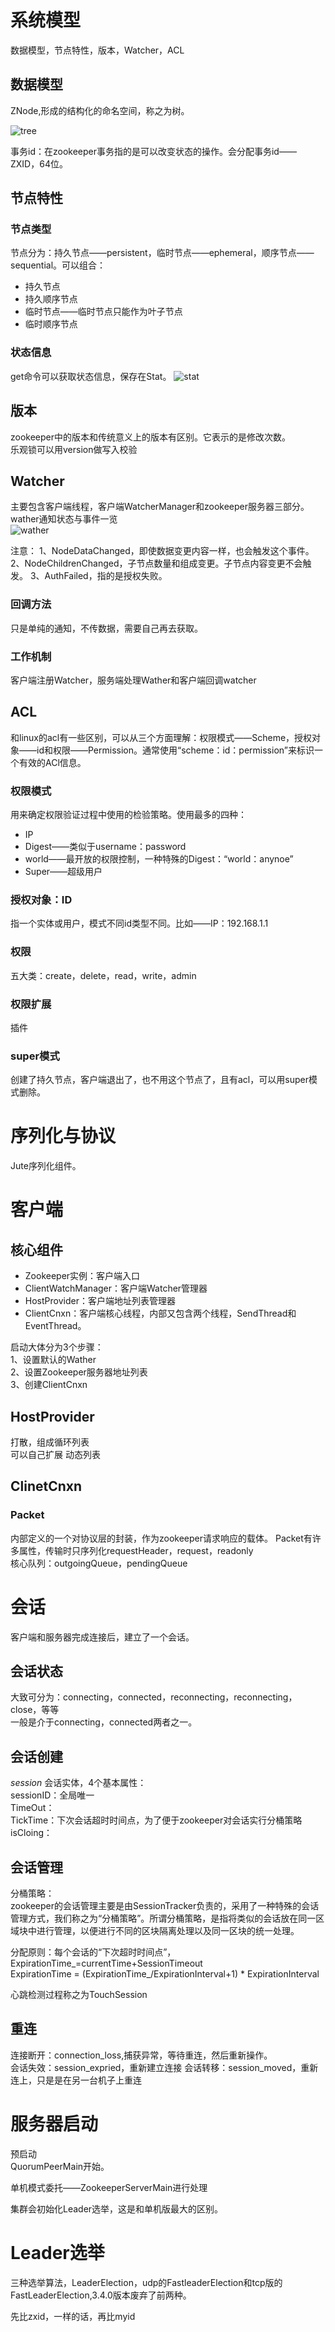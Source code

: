# 系统模型
数据模型，节点特性，版本，Watcher，ACL

## 数据模型
ZNode,形成的结构化的命名空间，称之为树。

![tree](images/tree.png)  

事务id：在zookeeper事务指的是可以改变状态的操作。会分配事务id——ZXID，64位。

## 节点特性
### 节点类型
节点分为：持久节点——persistent，临时节点——ephemeral，顺序节点——sequential。可以组合：

* 持久节点
* 持久顺序节点
* 临时节点——临时节点只能作为叶子节点
* 临时顺序节点

### 状态信息
get命令可以获取状态信息，保存在Stat。
![stat](images/stat.png)

## 版本
zookeeper中的版本和传统意义上的版本有区别。它表示的是修改次数。  
乐观锁可以用version做写入校验

## Watcher
主要包含客户端线程，客户端WatcherManager和zookeeper服务器三部分。  
wather通知状态与事件一览  
![wather](images/watcher.png)

注意：
1、NodeDataChanged，即使数据变更内容一样，也会触发这个事件。  
2、NodeChildrenChanged，子节点数量和组成变更。子节点内容变更不会触发。
3、AuthFailed，指的是授权失败。

### 回调方法  
只是单纯的通知，不传数据，需要自己再去获取。
### 工作机制
客户端注册Watcher，服务端处理Wather和客户端回调watcher

## ACL
和linux的acl有一些区别，可以从三个方面理解：权限模式——Scheme，授权对象——id和权限——Permission。通常使用“scheme：id：permission”来标识一个有效的ACl信息。
### 权限模式
用来确定权限验证过程中使用的检验策略。使用最多的四种：
* IP
* Digest——类似于username：password
* world——最开放的权限控制，一种特殊的Digest：“world：anynoe”
* Super——超级用户

### 授权对象：ID
指一个实体或用户，模式不同id类型不同。比如——IP：192.168.1.1
### 权限
五大类：create，delete，read，write，admin

### 权限扩展
插件

### super模式
创建了持久节点，客户端退出了，也不用这个节点了，且有acl，可以用super模式删除。


# 序列化与协议
Jute序列化组件。

# 客户端
## 核心组件
* Zookeeper实例：客户端入口
* ClientWatchManager：客户端Watcher管理器
* HostProvider：客户端地址列表管理器
* ClientCnxn：客户端核心线程，内部又包含两个线程，SendThread和EventThread。

启动大体分为3个步骤：  
1、设置默认的Wather  
2、设置Zookeeper服务器地址列表  
3、创建ClientCnxn  

## HostProvider
打散，组成循环列表  
可以自己扩展
动态列表

## ClinetCnxn
### Packet
内部定义的一个对协议层的封装，作为zookeeper请求响应的载体。
Packet有许多属性，传输时只序列化requestHeader，request，readonly  
核心队列：outgoingQueue，pendingQueue  

# 会话
客户端和服务器完成连接后，建立了一个会话。
## 会话状态 
大致可分为：connecting，connected，reconnecting，reconnecting，close，等等  
一般是介于connecting，connected两者之一。  

## 会话创建
*session*  会话实体，4个基本属性：  
sessionID：全局唯一  
TimeOut：  
TickTime：下次会话超时时间点，为了便于zookeeper对会话实行分桶策略  
isCloing：  

## 会话管理
分桶策略：  
zookeeper的会话管理主要是由SessionTracker负责的，采用了一种特殊的会话管理方式，我们称之为“分桶策略”。所谓分桶策略，是指将类似的会话放在同一区域块中进行管理，以便进行不同的区块隔离处理以及同一区块的统一处理。

分配原则：每个会话的“下次超时时间点”，  
ExpirationTime_=currentTime+SessionTimeout  
ExpirationTime = (ExpirationTime_/ExpirationInterval+1) * ExpirationInterval  

心跳检测过程称之为TouchSession  

## 重连
连接断开：connection_loss,捕获异常，等待重连，然后重新操作。  
会话失效：session_expried，重新建立连接
会话转移：session_moved，重新连上，只是是在另一台机子上重连

# 服务器启动
预启动  
QuorumPeerMain开始。  

单机模式委托——ZookeeperServerMain进行处理  

集群会初始化Leader选举，这是和单机版最大的区别。  


# Leader选举
三种选举算法，LeaderElection，udp的FastleaderElection和tcp版的FastLeaderElection,3.4.0版本废弃了前两种。  

先比zxid，一样的话，再比myid

